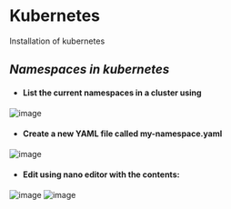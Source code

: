 # Kubernetes
Installation of kubernetes
## *Namespaces in kubernetes*
- #### List the current namespaces in a cluster using
![image](https://user-images.githubusercontent.com/103019032/164165821-57e66cc7-14ad-4633-88d5-18cf691c40f3.png)
- #### Create a new YAML file called my-namespace.yaml
![image](https://user-images.githubusercontent.com/103019032/164191733-c4a9557c-b445-432c-ae97-9a7178b0e20a.png)
- #### Edit using nano editor with the contents:
![image](https://user-images.githubusercontent.com/103019032/164166403-cee4da97-9f8f-4d47-ab53-bdca92767a2c.png)
![image](https://user-images.githubusercontent.com/103019032/164166616-6c9dfa35-cc86-4fae-bf14-0b1cb3846811.png)


